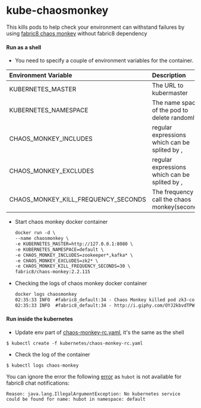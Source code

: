 # kube-chaosmonkey

This  kills pods to help check your environment can withstand failures by using [fabric8 chaos monkey](http://fabric8.io/guide/chaosMonkey.html) without fabric8 dependency


#### Run as a shell
   - You  need to specify a couple of environment variables for the container.
   
|Environment Variable|Description|example|
|:---------|:-------------|:-----------:|
|KUBERNETES_MASTER| 	The URL to kubermaster|http://127.0.0.1:8080|
|KUBERNETES_NAMESPACE| 	The name space of the pod to delete randomly|default|
|CHAOS_MONKEY_INCLUDES|regular expressions which can be splited by , |zk*,kafka*|
|CHAOS_MONKEY_EXCLUDES|regular expressions which can be splited by , |zk*,kafka*|
|CHAOS_MONKEY_KILL_FREQUENCY_SECONDS| The frequency to call the chaos monkey(seconds)| 30|
- Start chaos monkey docker container 
    ```txt
    docker run -d \
    --name chaosmonkey \
 	-e KUBERNETES_MASTER=http://127.0.0.1:8080 \
 	-e KUBERNETES_NAMESPACE=default \
	-e CHAOS_MONKEY_INCLUDES=zookeeper*,kafka* \
 	-e CHAOS_MONKEY_EXCLUDES=zk2* \
 	-e CHAOS_MONKEY_KILL_FREQUENCY_SECONDS=30 \
 	fabric8/chaos-monkey:2.2.115
    ```

- Checking the logs of chaos monkey docker container 
  
    ```txt
    docker logs chaosmonkey
    02:35:33 INFO  #fabric8_default:34 - Chaos Monkey killed pod zk3-controller-uysjg in namespace default
	02:35:33 INFO  #fabric8_default:34 - http://i.giphy.com/OYJ2kbvdTPW6I.gif
    
    ```

#### Run inside the kubernetes
  - Update env part of [chaos-monkey-rc.yaml](kubernetes/chaos-monkey-rc.yaml), it's the same as the shell

   ```
   $ kubectl create -f kubernetes/chaos-monkey-rc.yaml
   ```

  - Check the log of the container
  ```
  $ kubectl logs chaos-monkey
  ```

You can ignore the error the following [error](https://github.com/fabric8io/fabric8/issues/4647) as `hubot` is not available for fabric8 chat notifications:
```
Reason: java.lang.IllegalArgumentException: No kubernetes service could be found for name: hubot in namespace: default
```
   
  





